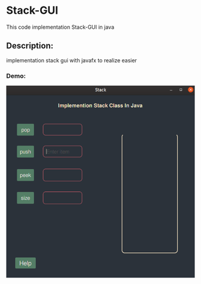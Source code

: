 # Stack-GUI
This code implementation Stack-GUI in java
## Description:
implementation stack gui with javafx to realize easier

### Demo:
![Menu](https://github.com/Alireza-Sampour/Stack-GUI/blob/master/src/res/Screenshot%201.png)
